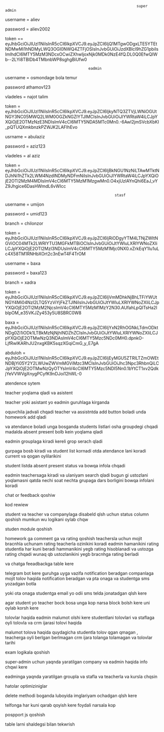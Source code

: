 
                                                                super admin 

username = aliev

password = aliev2002

token == eyJhbGciOiJIUzI1NiIsInR5cCI6IkpXVCJ9.eyJpZCI6IjQ1MTgwODgxLTE5YTEtNDMwMi1hNDMyLWQ3OGI0NWQ4ZTFjOSIsInJvbGUiOiJzdXBlcl9hZG1pbiIsImlhdCI6MTY5MzM3NDcxOCwiZXhwIjoxNjk0MDk0NzE4fQ.DL0Q0EfwQIWb--2LYi8TBIDb4TMbnbWP8sghgBiUfw0


                                          eadmin
username  = osmondage bola temur

password athamov123

vladeles  = najot talim 

token  = eyJhbGciOiJIUzI1NiIsInR5cCI6IkpXVCJ9.eyJpZCI6IjkyNTQ3ZTVjLWNiOGUtNGY3NC05MWQ2LWM0OGZkNGZlYTJlMCIsInJvbGUiOiJlYWRtaW4iLCJpYXQiOjE2OTMzNzE3NDIsImV4cCI6MTY5NDA5MTc0Mn0.-6AwI2jmSVcbXbKI_pQTUQXmkbnzkPZWJK2LAFIhEvo

usrname  = abulaziz

password = aziz123 

vladeles = al aziz

token = eyJhbGciOiJIUzI1NiIsInR5cCI6IkpXVCJ9.eyJpZCI6IjBkNGU1NzNiLTAwMTktNDJhNi1hZTk2LWM4NzdlNDMyNDFmNiIsInJvbGUiOiJlYWRtaW4iLCJpYXQiOjE2OTI2MzM4MDIsImV4cCI6MTY5MzM1MzgwMn0.O4xjUzlAYnQhi6EaJ_vYZ9Jhgice6DasHWmdL6vWIcc

                                                      stasf
username = umijon

password = umid123

branch  =  chilonzor

token = eyJhbGciOiJIUzI1NiIsInR5cCI6IkpXVCJ9.eyJpZCI6IjRiODgyYTM4LTNjZWItNGViOC04MTk2LWRlYTU3MGFkMTBiOCIsInJvbGUiOiJtYWluLXRlYWNoZXIiLCJpYXQiOjE2OTI2MzI3NDUsImV4cCI6MTY5MzM1Mjc0NX0.xZrkEqY1Iu1uLc4X58TM1RNHbXOrt2c3nEwT4F4TrOM





username = baxa

password = baxa123

branch = xadra

token = eyJhbGciOiJIUzI1NiIsInR5cCI6IkpXVCJ9.eyJpZCI6IjVmMDhkNjBhLTFiYWUtNGY4Mi04NzI2LTQ5YzViYjFkZTJlNiIsInJvbGUiOiJtYWluLXRlYWNoZXIiLCJpYXQiOjE2OTI2MzM2NjcsImV4cCI6MTY5MzM1MzY2N30.AUfahLpQITsHa2IblpOM_e35VKJZy453y5U8SBRC0W8

baxa = eyJhbGciOiJIUzI1NiIsInR5cCI6IkpXVCJ9.eyJpZCI6IjYxN2RhOGNkLTdmODktNDg0Zi1iODk1LTBkMzNjNjhlNDZhZCIsInJvbGUiOiJtYWluLXRlYWNoZXIiLCJpYXQiOjE2OTMwNzQ3NDAsImV4cCI6MTY5Mzc5NDc0MH0.dpnkO-LjfRwIKARhJU2nxgKBK5sqzXGqiCmG_y_E7gA


abduloh = eyJhbGciOiJIUzI1NiIsInR5cCI6IkpXVCJ9.eyJpZCI6IjEyMGU5ZTRlLTZmOWEtNDBjYi05Y2Y2LWUwZWVmMGViMzc3MCIsInJvbGUiOiJhc3Npc3RhbnQiLCJpYXQiOjE2OTMwNzQyOTYsImV4cCI6MTY5Mzc5NDI5Nn0.1bYtCT1xv2QdkjYeVVWVgXnygPCyfK9nDJoi12hWL-0

atendence sytem


teacher yoqlama qladi va asistent

teacher yoki asistant yo eadmin 
guruhlaga kirganda 

oquvchila jadvali chqadi teacher  va assistntda add button boladi unda homework add qladi 

va atendance boladi unga bosganda students listlari osha groupdegi chqadi madalda absent present bolb kein yoqlama qladi 


eadmin grouplaga kiradi kereli grop serach qladi 

gurpaga bosb kiradi va student list kornadi otda atendance lani koradi current va qogan oylilarikini 

student listda absent present status va bowqa infola chqadi

eadmin teachersaga kiradi va ulaniyam search qladi bugun gi ustozlani yoqlamasni qatda  nechi soat nechta grupaga dars
borligini bowqa infolani koradi




chat or feedback qoshiw




kod rewiew

student va teacher va companylaga disabeld qlsh uchun status column qoshish mumkun wu logikani oylab chqw


studen module qoshish 

homework ga comment ga va rating qoshish teachersla uchun mojit bracnhla uchunam rating teacherla 
ozinikini koradi eadmin hamanikini rating studentla har kuni beradi hammanikini yegb rating hisoblanadi 
va ustozga rating  chqadi wunaq qb 
ustozlanikini yegb bracnhga rating berladi

va chatga feeadbackga table kere 

telegram bot kere guruhga uyga vazifa notification beradgan 
companlaga mojit tolov haqida notification beradgan va pta onaga va studentga sms yozadgan botla

yoki ota onaga studentga email yo odii sms telda jonatadgan qlsh kere

agar student yo teacher bock bosa unga kop narsa block bolsh kere uni oylab korsh kere

tolovlar haqida eadmin malumot olshi  kere studentlani tolovlari va staflaga oyli tolovla va crm ijarasi tolovi haqida 

malumot tolova haqida quydagicha 
      studentla tolov qgan qmagan , teacherga oyli berlgan berlmagan crm ijara tolanga tolamagan 
      va tolovlar tarihi 




exam logikala qoshish 

super-admin uchun yaqnda yaratilgan company va eadmin haqida info chqwi kere

eadminga yaqnda yaratilgan groupla va stafla va teacherla va kursla chqsin 


hatolar optimiziniglar





delete methodi boganda luboyida imglariyam ochadgan qlsh kere





telfonga har kuni qarab qoyish kere foydali narsala kop

pospport js qoshish



table larni shaldegsi bilan tekwrish